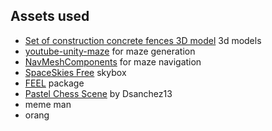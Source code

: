 ## Assets used
- [Set of construction concrete fences 3D model](https://www.turbosquid.com/3d-models/set-of-construction-concrete-fences-3d-model-1792895) 3d models
- [youtube-unity-maze](https://github.com/gamedolphin/youtube_unity_maze.git) for maze generation
- [NavMeshComponents](https://github.com/Unity-Technologies/NavMeshComponents.git) for maze navigation
- [SpaceSkies Free](https://assetstore.unity.com/packages/2d/textures-materials/sky/spaceskies-free-80503) skybox
- [FEEL](https://assetstore.unity.com/packages/tools/particles-effects/feel-183370) package
- [Pastel Chess Scene](https://skfb.ly/6TS6p) by Dsanchez13
- meme man
- orang